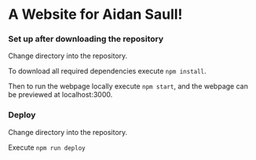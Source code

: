 # A Website for Aidan Saull!

### Set up after downloading the repository

Change directory into the repository.

To download all required dependencies execute
`npm install`.

Then to run the webpage locally execute
`npm start`,
and the webpage can be previewed at localhost:3000.

### Deploy

Change directory into the repository.

Execute
`npm run deploy`
